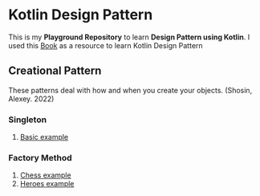 ﻿# Kotlin Design Pattern

This is my **Playground Repository** to learn **Design Pattern using Kotlin**.
I used this [Book](https://www.packtpub.com/product/kotlin-design-patterns-and-best-practices-second-edition/9781801815727?utm_source=github&utm_medium=repository&utm_campaign=9781801815727) as a resource to learn Kotlin Design Pattern

## Creational Pattern
These patterns deal with how and when you create your objects. (Shosin, Alexey. 2022)

### Singleton

 1. [Basic example](https://github.com/charelsamuel/kotlin-design-pattern/blob/main/src/main/kotlin/creational/pattern/SingletonExample.kt)

### Factory Method

 1. [Chess example](https://github.com/charelsamuel/kotlin-design-pattern/tree/main/src/main/kotlin/creational/pattern/chess/factory/example)
 2. [Heroes example](https://github.com/charelsamuel/kotlin-design-pattern/tree/main/src/main/kotlin/creational/pattern/hero/factory/example)

